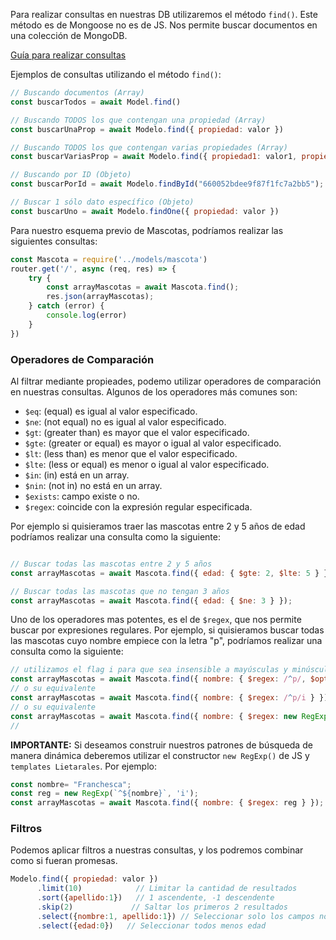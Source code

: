 Para realizar consultas en nuestras DB utilizaremos el método `find()`. Este método es de Mongoose no es de JS. Nos permite buscar documentos en una colección de MongoDB.

[Guía para realizar consultas](https://mongoosejs.com/docs/api/model.html#Model.find())

Ejemplos de consultas utilizando el método `find()`:

```javascript
// Buscando documentos (Array)
const buscarTodos = await Model.find()

// Buscando TODOS los que contengan una propiedad (Array)
const buscarUnaProp = await Modelo.find({ propiedad: valor })

// Buscando TODOS los que contengan varias propiedades (Array)
const buscarVariasProp = await Modelo.find({ propiedad1: valor1, propiedad2: valor2 })

// Buscando por ID (Objeto)
const buscarPorId = await Modelo.findById("660052bdee9f87f1fc7a2bb5");

// Buscar 1 sólo dato específico (Objeto)
const buscarUno = await Modelo.findOne({ propiedad: valor })

```



Para nuestro esquema previo de Mascotas, podríamos realizar las siguientes consultas:

```javascript
const Mascota = require('../models/mascota')
router.get('/', async (req, res) => {
    try {
        const arrayMascotas = await Mascota.find();
        res.json(arrayMascotas);
    } catch (error) {
        console.log(error)
    }
})

```
### Operadores de Comparación

Al filtrar mediante propieades, podemo utilizar operadores de comparación en nuestras consultas. Algunos de los operadores más comunes son:

- `$eq`:    (equal) es igual al valor especificado.
- `$ne`:    (not equal) no es igual al valor especificado.
- `$gt`:    (greater than) es mayor que el valor especificado.
- `$gte`:   (greater or equal) es mayor o igual al valor especificado.
- `$lt`:    (less than) es menor que el valor especificado.
- `$lte`:   (less or equal) es menor o igual al valor especificado.
- `$in`:    (in) está en un array.
- `$nin`:   (not in) no está en un array.
- `$exists`: campo existe o no.
- `$regex`: coincide con la expresión regular especificada.

Por ejemplo si quisieramos traer las mascotas entre 2 y 5 años de edad podríamos realizar una consulta como la siguiente:

```javascript

// Buscar todas las mascotas entre 2 y 5 años
const arrayMascotas = await Mascota.find({ edad: { $gte: 2, $lte: 5 } });

// Buscar todas las mascotas que no tengan 3 años
const arrayMascotas = await Mascota.find({ edad: { $ne: 3 } });
```


Uno de los operadores mas potentes, es el de `$regex`, que nos permite buscar por expresiones regulares. Por ejemplo, si quisieramos buscar todas las mascotas cuyo nombre empiece con la letra "p", podríamos realizar una consulta como la siguiente:



```js
// utilizamos el flag i para que sea insensible a mayúsculas y minúsculas
const arrayMascotas = await Mascota.find({ nombre: { $regex: /^p/, $options: 'i' } });
// o su equivalente
const arrayMascotas = await Mascota.find({ nombre: { $regex: /^p/i } });
// o su equivalente
const arrayMascotas = await Mascota.find({ nombre: { $regex: new RegExp('^p', 'i') } });
//
```

**IMPORTANTE:** Si deseamos construir nuestros patrones de búsqueda de manera dinámica deberemos utilizar el constructor `new RegExp()` de JS y `templates Lietarales`. Por ejemplo:

```javascript	
const nombre= "Franchesca";
const reg = new RegExp(`^${nombre}`, 'i');
const arrayMascotas = await Mascota.find({ nombre: { $regex: reg } });
```


### Filtros

Podemos aplicar filtros a nuestras consultas, y los podremos combinar como si fueran promesas. 

```javascript
Modelo.find({ propiedad: valor })
      .limit(10)            // Limitar la cantidad de resultados
      .sort({apellido:1})   // 1 ascendente, -1 descendente
      .skip(2)             // Saltar los primeros 2 resultados
      .select({nombre:1, apellido:1}) // Seleccionar solo los campos nombre y apellido
      .select({edad:0})   // Seleccionar todos menos edad
```



<!-- ### AND

```javascript
const Usuario = require('./models/Usuario');

const datos = await Usuario.find({
  $and: [
    { propiedad1: valor1 },
    { propiedad2: valor2 },
    {
      $nor: [
        { propiedad3: valor3 }
      ]
    }
  ]
}, (error, usuarios) => {
  if (error) {
    console.error('Error al buscar usuarios:', error);
  } else {
    console.log('Usuarios encontrados:', usuarios);
  }
});
``` -->